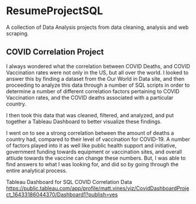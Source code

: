 # ResumeProjectSQL

A collection of Data Analysis projects from data cleaning, analysis and web scraping.

## COVID Correlation Project

I always wondered what the correlation between COVID Deaths, and COVID Vaccination rates were not only in the US, but all over the world. I looked to answer this by finding a dataset from the Our World in Data site, and then proceeding to analyze this data through a number of SQL scripts in order to determine a number of different correlation factors pertaining to COVID Vaccination rates, and the COVID deaths associated with a particular country. 

I then took this data that was cleaned, filtered, and analyzed, and put together a Tableau Dashboard to better visualize these findings. 

I went on to see a strong correlation between the amount of deaths a country had, compared to their level of vaccination for COVID-19. A number of factors played into it as well like public health support and initiative, government funding towards equipment or vaccination sites, and overall attiude towards the vaccine can change these numbers. But, I was able to find answers to what I was looking for, and did so by going through the entire analytical process.

Tableau Dashboard for SQL COVID Correlation Data
https://public.tableau.com/app/profile/matt.vines/viz/CovidDashboardProject_16433186044370/Dashboard1?publish=yes


